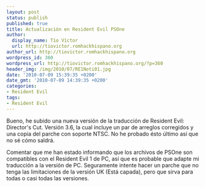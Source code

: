 ```yaml
---
layout: post
status: publish
published: true
title: Actualización en Resident Evil PSOne
author:
  display_name: Tío Víctor
  url: http://tiovictor.romhackhispano.org
author_url: http://tiovictor.romhackhispano.org
wordpress_id: 360
wordpress_url: http://tiovictor.romhackhispano.org/?p=360
header_img: /img/2010/07/RE1Noti01.jpg
date: '2010-07-09 15:39:35 +0200'
date_gmt: '2010-07-09 14:39:35 +0200'
categories:
- Resident Evil
tags:
- Resident Evil
---
```

Bueno, he subido una nueva versión de la traducción de Resident Evil: 
Director's Cut. Versión 3.6, la cual incluye un par de arreglos corregidos 
y una copia del parche con soporte NTSC. No he probado ésto último así que 
no sé cómo saldrá.

Comentar que me han estado informando que los archivos de PSOne son 
compatibles con el Resident Evil 1 de PC, así que es probable que adapte mi 
traducción a la versión de PC. Seguramente intente hacer un parche que no 
tenga las limitaciones de la versión UK (Está capada), pero que sirva para 
todas o casi todas las versiones.
